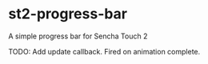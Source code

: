 st2-progress-bar
================

A simple progress bar for Sencha Touch 2

TODO: Add update callback. Fired on animation complete.